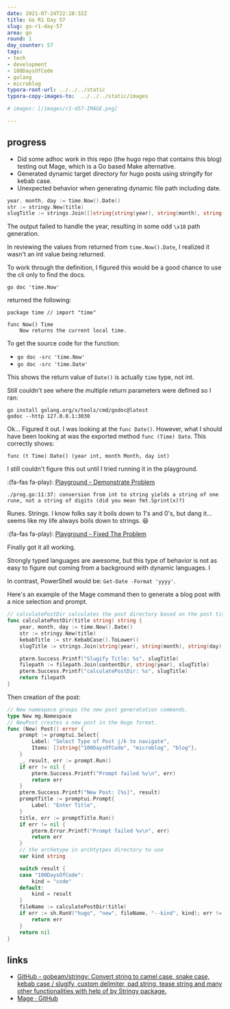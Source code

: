 ```yaml
---
date: 2021-07-24T22:28:32Z
title: Go R1 Day 57
slug: go-r1-day-57
area: go
round: 1
day_counter: 57
tags:
- tech
- development
- 100DaysOfCode
- golang
- microblog
typora-root-url: ../../../static
typora-copy-images-to:  ../../../static/images

# images: [/images/r1-d57-IMAGE.png]

---
```


## progress

- Did some adhoc work in this repo (the hugo repo that contains this blog) testing out Mage, which is a Go based Make alternative.
- Generated dynamic target directory for hugo posts using stringify for kebab case.
- Unexpected behavior when generating dynamic file path including date.

```go
year, month, day := time.Now().Date()
str := stringy.New(title)
slugTitle := strings.Join([]string{string(year), string(month), string(day), str.KebabCase("?", "").ToLower()}, "-")
```

The output failed to handle the year, resulting in some odd `\x18` path generation.

In reviewing the values from returned from `time.Now().Date`, I realized it wasn't an int value being returned.

To work through the definition, I figured this would be a good chance to use the cli only to find the docs.

```shell
go doc 'time.Now'
```

returned the following:

```text
package time // import "time"

func Now() Time
    Now returns the current local time.
```

To get the source code for the function:

- `go doc -src 'time.Now'`
- `go doc -src 'time.Date'`

This shows the return value of `Date()` is actually `time` type, not int.

Still couldn't see where the multiple return parameters were defined so I ran:

```shell
go install golang.org/x/tools/cmd/godoc@latest
godoc --http 127.0.0.1:3030
```

Ok... Figured it out. I was looking at the `func Date()`.
However, what I should have been looking at was the exported method `func (Time) Date`.
This correctly shows:

```text
func (t Time) Date() (year int, month Month, day int)
```

I still couldn't figure this out until I tried running it in the playground.

:(fa-fas fa-play): [Playground - Demonstrate Problem](https://play.golang.org/p/eVT1Qbnyzgb)

```log
./prog.go:11:37: conversion from int to string yields a string of one rune, not a string of digits (did you mean fmt.Sprint(x)?)
```

Runes.
Strings.
I know folks say it boils down to 1's and 0's, but dang it... seems like my life always boils down to strings. 😆

:(fa-fas fa-play): [Playground - Fixed The Problem](https://play.golang.org/p/_GX1pYQIySx)

Finally got it all working.

Strongly typed languages are awesome, but this type of behavior is not as easy to figure out coming from a background with dynamic languages. I

In contrast, PowerShell would be: `Get-Date -Format 'yyyy'`.

Here's an example of the Mage command then to generate a blog post with a nice selection and prompt.

```go
// calculatePostDir calculates the post directory based on the post title and the date.
func calculatePostDir(title string) string {
	year, month, day := time.Now().Date()
	str := stringy.New(title)
	kebabTitle := str.KebabCase().ToLower()
	slugTitle := strings.Join(string(year), string(month), string(day),kebabTitle, "-") ///stringy.ToKebabCase(title)

	pterm.Success.Printf("Slugify Title: %s", slugTitle)
	filepath := filepath.Join(contentDir, string(year), slugTitle)
	pterm.Success.Printf("calculatePostDir: %s", slugTitle)
	return filepath
}
```

Then creation of the post:

```go
// New namespace groups the new post generatation commands.
type New mg.Namespace
// NewPost creates a new post in the Hugo format.
func (New) Post() error {
	prompt := promptui.Select{
		Label: "Select Type of Post j/k to navigate",
		Items: []string{"100DaysOfCode", "microblog", "blog"},
	}
	_, result, err := prompt.Run()
	if err != nil {
		pterm.Success.Printf("Prompt failed %v\n", err)
		return err
	}
	pterm.Success.Printf("New Post: [%s]", result)
	promptTitle := promptui.Prompt{
		Label: "Enter Title",
	}
	title, err := promptTitle.Run()
	if err != nil {
		pterm.Error.Printf("Prompt failed %v\n", err)
		return err
	}
	// the archetype in archtytpes directory to use
	var kind string

	switch result {
	case "100DaysOfCode":
		kind = "code"
	default:
		kind = result
	}
	fileName := calculatePostDir(title)
	if err := sh.RunV("hugo", "new", fileName, "--kind", kind); err != nil {
		return err
	}
	return nil
}
```

## links

- [GitHub - gobeam/stringy: Convert string to camel case, snake case, kebab case / slugify, custom delimiter, pad string, tease string and many other functionalities with help of by Stringy package.](https://github.com/gobeam/stringy)
- [Mage · GitHub](https://github.com/magefile/)
